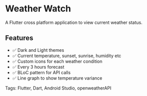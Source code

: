
# Weather Watch

 
A Flutter cross platform application to view current weather status.


## Features

- :white_check_mark: Dark and Light themes
- :white_check_mark: Current temperature, sunset, sunrise, humidity etc 
- :white_check_mark: Custom icons for each weather condition
- :white_check_mark: Every 3 hours forecast
- :white_check_mark: BLoC pattern for API calls
- :white_check_mark: Line graph to show temperature variance

Tags: Flutter, Dart, Android Studio, openweatherAPI